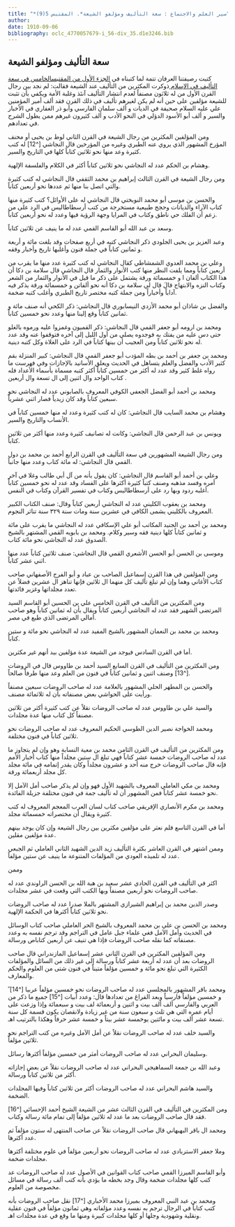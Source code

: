 ```yaml
---
title: "*سير العلم والاجتماع : سعة التأليف ومؤلفو الشيعة*. المقتبس 5(9)"
author: 
date: 1910-09-06
bibliography: oclc_4770057679-i_56-div_35.d1e3246.bib
---
```




##  سعة التأليف ومؤلفو الشيعة 


 كتبت رصيفتنا  العرفان  تتمة لما كتبناه في [ الجزء الأول من المقتبسالخامس في سعة التأليف في الإسلام ](oclc_4770057679-i_48.TEIP5.xml#div_2.d1e1668) ذوكرت المكثرين من التأليف عند الشيعة فقالت: لم نجد بين رجال القرن الأول من له  ثلاثون  مصنفاً لعدم انتشار التأليف آنئذ وغلبة الأمة ويكفي بأن تثبت للشيعة مؤلفين على حين أنه لم يكن لغيرهم تأليف في ذلك القرن فقد  ألف  أمير المؤمنين علي عليه السلام صحيفة في الديات و  ألف  سلمان الفارسي وأبو ذر الغفاري في الأخبار والسير و  ألف  أبو الأسود الدؤلي في النحو الأدب و  ألف  كثيرون غيرهم ممن يطول الشرح في تعدادهم. 

 ومن المؤلفين المكثرين من رجال الشيعة في القرن الثاني لوط بن يحيى أو محنف المؤرخ المشهور الذي يروي عنه الطبري وغيره من المؤرخين قال النجاشي [^12] له كتب كثيرة وعد منها نحو  ثلاثين  كتاباً كلها في التاريخ والسير. 
 
 وهشام بن الحكم عدد له النجاشي نحو  ثلاثين  كتاباً أكثر في الكلام والفلسفة الإلهية. 

 ومن رجال الشيعة في القرن الثالث إبراهيم بن محمد الثقفي قال النجاشي له كتب كثيرة والتي اتصل بنا منها ثم عددها نحو  أربعين  كتاباً. 

 والحسن بن موسى أبو محمد النوبختي قال النجاشي له على الأوائل؟ كتب كثيرة منها كتاب الآراء والديانات وحجج طبيعية مستخرجة من كتب أرسطاطاليس في الرد على من زعم أن الفلك حي ناطق وكتاب في المرايا وجهة الرؤية فيها وعدد له نحو  أربعين  كتاباً. 

 وسعد بن عبد الله أبو القاسم القمي عدد له ما ينيف عن  ثلاثين  كتاباً. 

 وعبد العزيز بن يحيى الجلودي ذكر النجاشي كتبه في  أربع  صفحات وقد بلغت  مائة  و  أربعة  و  ثمانين  كتاباً في جملة فنون وأغلبها تاريخ وأخبار وفقه. 

 وعلي بن محمد العدوي الشمشاطي كقال النجاشي له كتب كثيرة عدد منها ما يقرب من  أربعين  كتاباً ومما يلفت النظر منها كتب الأنوار والثمار قال النجاشي قال سلامة بن دكا أن هذا الكتاب  ألفان  ا و  خمسمائة  ورقة يشتمل على ذكر ما قيل في الأنوار والثمار من الشعر وكتاب النزه والابتهاج قالَ قال لي سلامة بن دكا أنه نحو ألفاتن و  خمسمائة  ورقة يذكر فيه   آداباً وأخباراً ومن جملة كتبه مختصر تاريخ الطبري وأغلب كتبه ضخمة. 

 والفضل بن شاذان أبو محمد الأزدي النيسابوري قال النجاشي: ذكر الكحي أنه صنف  مائة  و  ثمانين  كتاباً وقع إلينا منها وعدد نحو  خمسين  كتاباً. 

 ومحمد بن ارومه أبو جعفر القمي قال النجاشي: ذكر القميون وغمزوا عليه ورموه بالغلو حتى دس عليه من يفتك به فوجدوه يصلي من أول الليل إلى آخره فتوقفوا عنه وقد عدد له نحو  ثلاثين  كتاباً ومن العجيب أن بينها كتاباً في الرد على الغلاة وكل كتبه دينية. 

 ومحمد بن جعفر بن أحمد بن بطه المؤدب أبو جعفر القمي قال النجاشي: كبير المنزلة بقم كثير الأدب والفضل والعلم يتساهل في الحديث ويعلق الأسانيد بالإجازات وفي   فهرست ما رواه غلط كثير وقد عدد له أكثر من  خمسين  كتاباً أكثر كتبه مسماة بأسماء الأعداد فله كتاب الواحد وال  اثنين  إلى ال  تسعة  وال  أربعين  . 

 ومحمد بن أحمد أبو الفضل الجعفي الكوفي المعروف بالصابوني عدد له النجاشي نحو  سبعين  كتاباً وقد كان زيدياً فصار  اثني  عشرياً. 

 وهشام بن محمد السايب قال النجاشي: كان له كتب كثيرة وعدد له منها  خمسين  كتاباً في الأنساب والتاريخ والسير. 

 ويونس بن عبد الرحمن قال النجاشي: وكانت له تصانيف كثيرة وعدد منها أكثر من  ثلاثين  كتاباً. 

 ومن رجال الشيعة المشهورين في سعة التأليف في القرن الرابع أحمد بن محمد بن دول القمي قال النجاشي: له  مائة  كتاب وعدد منها جانباً. 

 وعلي بن أحمد أبو القاسم قال النجاشي: كان يقول بأنه من آل أبي طالب وغلا في آخر أمره وفسد مذهبه وصنف كتباً كثيرة أكثرها على الفساد وقد عدد له نحو  خمسين  كتاباً أغلبه ردود وبها رد على أرسطاطاليس وكتاب في تفسير القرآن وكتاب في النفس. 

 ومحمد بن يعقوب الكليني عدد له النجاشي  أربعين  كتاباً وقال: صنف الكتاب الكبير المعروف بالكليني يشمى الكافي في  عشرين  سنة ومات سنة  ٣٢٩  سنة تناثر النجوم. 

 ومحمد بن أحمد بن الجنيد المكاتب أبو علي الإسكافي عدد له النجاشي ما يقرب على  مائة  و  ثمانين  كتاباً كلها دينية فقه وسير وكلام.   ومحمد بن بابويه القمي المشتهر بالشيخ الصدوق عدد له النجاشي نحو  مائة  كتاب. 

 وموسى بن الحسن أبو الحسن الأشعري القمي قال النجاشي: صنف  ثلاثين  كتاباً عدد منها  اثني  عشر  كتاباً. 

 ومن المؤلفين في هذا القرن إسماعيل الصاحب بن عباد و  أبو الفرج الأصفهاني  صاحب كتاب الأغاني وهما وإن لم تبلغ تآليف كل منهما ال  ثلاثين  فإنها تناهز ال  عشرين  فضلاً عن تعدد مجلداتها وغزير فائدتها. 

 ومن المكثرين من التأليف في القرن الخامس علي بن الحسين أبو القاسم السيد المرتضى الشهير فقد عدد له النجاشي  أربعين  كتاباً ويقال بأن له  ثمانين  كتاباً وهو صاحب أمالي المرتضى الذي طبع في مصر. 

 ومحمد بن محمد بن النعمان المشهور بالشيخ المفيد عدد له النجاشي نحو  مائة  و  ستين  كتاباً. 
 
 أما في القرن السادس فيوجد من الشيعة عدة مؤلفين بيد أنهم غير مكثرين. 

 ومن المكثرين من التأليف في القرن السابع السيد أحمد بن طاووس قال في الروضات [^13] وصنف  اثنين  و  ثمانين  كتاباً في فنون من العلم وعد منها طرفاً صالحاً. 

 والحسن بن المطهر الحلي المشهور بالعلامة عدد له صاحب الروضات  سبعين  مصنفاً ورأيت على الحواشي بعض مصنفاته بأن له  ثلاثمائة  مصنف. 

 والسيد علي بن طاووس عدد له صاحب الروضات نقلاً عن كتب كثيرة أكثر من  ثلاثين  مصنفاً كل كتاب منها عدة مجلدات. 

 ومحمد الخواجة نصير الدين الطوسي الحكيم المعروف عدد له صاحب الروضات نحو  ثلاثين  كتاباً في فنون مختلفة. 

 ومن المكثرين من التأليف في القرن الثامن محمد بن معية النسابة وهو وإن لم يتجاوز ما عدد له صاحب الروضات  خمسة  عشر  كتاباً فهي تبلغ ال  ستين  مجلداً منها كتاب أخبار الأمم فإنه قال صاحب الروضات خرج منه  أحد  و  عشرون  مجلداً وكان يقدر إتمامه في  مائة  مجلد كل مجلد  أربعمائة  ورقة. 

 ومحمد بن مكي العاملي المعروف بالشهيد الأول فهو وإن لم يذكر صاحب أمل الآمل إلا نحو  خمسة  عشر  كتاباً فمن المشهور أن له تآليف جمة في فنون مختلفة جزيلة الفائدة.  

 ومحمد بن مكرم الأنصاري الإفريقي صاحب كتاب لسان العرب المعجم المعروف له كتب كثيرة ويقال أن مختصراته  خمسمائة  مجلد. 

 أما في القرن التاسع فلم نعثر على مؤلفين مكثرين بين رجال الشيعة وإن كان يوجد بينهم عدة مؤلفين مقلين. 

 وممن اشتهر في القرن العاشر بكثرة التأليف زيد الدين الشهيد الثاني العاملي ثم الجبعي عدد له تلميذه العودي من المؤلفات المتنوعة ما ينيف عن  ستين  مؤلفاً. 

 وممن 

 اكثر في التأليف في القرن الحادي  عشر  سعيد بن هبة الله بن الحسن الراوندي عدد له صاحب الروضات نحو  أربعين  مصنفاً وبها الكتب التي وقعت في  عشر  مجلدات. 

 وصدر الدين محمد بن إبراهيم الشيرازي المشتهر بالملا صدرا عدد له صاحب الروضات نحو  ثلاثين  كتاباً أكثرها في الحكمة الإلهية. 
 
 ومحمد بن الحسن بن علي بن محمد المعروف بالشيخ الحر العاملي صاحب كتاب الوسائل في الحديث وأمل الآمل فغي علماء جبل عامل في التراجم وقد ترجم نفسه به وعدد مصنفاته كما نقله صاحب الروضات فإذا هي تنيف عن  أربعين  كتاباص ورسالة. 

 ومن المؤلفين المكثرين في القرن الثاني  عشر  إسماعيل المازندراني قال صاحب الروضات بعد أن عدد له  أربعة  عشر  كتاباً ورسالة إلى غير ذلك من السائل والمؤلفات الكثيرة التي تبلغ نحو  مائة  و  خمسين  مؤلفاً متيناً في فنون شتى من العلوم والحكم والمعارف. 

 ومحمد باقر المشهور بالمجلسي عدد له صاحب الروضات نحو  خمسين  مؤلفاً عربيا [^14] ً و  خمسين  مؤلفاً فارسياً وبعد الفراغ من تعدادها قال: وعدد أبيات [^15] جميع ما ذكر من العربي والفارسي  ألف  ألف بيت و  اثنين  و  أربعمائة  لف بيت و  سبعمائة  وإذا وزعت على أيام عمره التي هي  ثلث  و  سبعون  سنة من غير زيادة ولانقصان يكون قسمة كل سنة  تسعة  عشر  ألف  بيت و  مائتين  يوخمسة  عشر  بيتاً و  خمسة  عشر  حرفاً وهكذا بالترتيب اهـ. 

 والسيد خلف عدد له صاحب الروضات نقلاً عن أمل الآمل وغيره من كتب التراجم نحو  ثلاثين  مؤلفاً. 

 وسليمان البحراني عدد له صاحب الروضات أمثر من  خمسين  مؤلفاً أكثرها رسائل.  

 وعبد الله بن جمعة السماهيجي البحراني عدد له صاحب الروضات نقلاً عن بعض إجازاته أكثر من  ثلاثين  كتاباً ورسالة. 

 والسيد هاشم البحراني عدد له صاحب الروضات أكثر من  ثلاثين  كتاباً وفيها المجلدات الضخمة. 

 ومن المكثرين في التأليف في القرن الثالث  عشر  من الشيعة الشيخ أحمد الإحسائي [^16] فقد قال صاحب الروضات بعد ما عدد له  ثلاثين  مؤلفاً إلى تمام  مائة  رسالة وكتاب. 
 
 ومحمد  ال  باقر البهبهاني قال صاحب الروضات نقلاً عن صاحب المنتهى له  ستون  مؤلفاً ثم عدد أكثرها. 

 وملا جعفر الاستربادي عدد له صاحب الروضات نحو  أربعين  مؤلفاً في علوم مختلفة أكثرها مجلدات ضخمة. 

 وأبو القاسم الميرزا القمي صاحب كتاب القوانين في الأصول عدد له صاحب الروضات عد كتب كلها مجلدات ضخمة وقال وجد بخطه ما يؤدي بأنه كتب  ألف  رسالة في مسائل مخصوصة من العلوم. 

 ومحمد بن عبد النبي المعروف بميرزا محمد الأخباري [^17] نقل صاحب الروضات بأنه كتب كتاباً في الرجال ترجم به نفسه وعدد مؤلفاته وهي  ثمانون  مؤلفاً في فنون عقلية ونقلية وشهودية وجلها أو كلها مجلدات كبيرة ومنها ما وقع في عدة مجلدات اهـ. 
